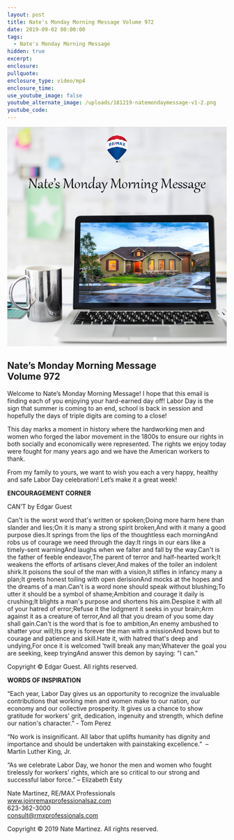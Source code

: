 ```yaml
---
layout: post
title: Nate's Monday Morning Message Volume 972
date: 2019-09-02 00:00:00
tags:
  - Nate's Monday Morning Message
hidden: true
excerpt:
enclosure:
pullquote:
enclosure_type: video/mp4
enclosure_time:
use_youtube_image: false
youtube_alternate_image: /uploads/181219-natemondaymessage-v1-2.png
youtube_code:
---
```


![](/uploads/181219-natemondaymessage-v1-9.png)

## **Nate’s Monday Morning Message<br>Volume 972**

Welcome to Nate’s Monday Morning Message\! I hope that this email is finding each of you enjoying your hard-earned day off\! Labor Day is the sign that summer is coming to an end, school is back in session and hopefully the days of triple digits are coming to a close\!

This day marks a moment in history where the hardworking men and women who forged the labor movement in the 1800s to ensure our rights in both socially and economically were represented. The rights we enjoy today were fought for many years ago and we have the American workers to thank.

From my family to yours, we want to wish you each a very happy, healthy and safe Labor Day celebration\! Let’s make it a great week\!

**ENCOURAGEMENT CORNER**

CAN’T by Edgar Guest

Can't is the worst word that's written or spoken;Doing more harm here than slander and lies;On it is many a strong spirit broken,And with it many a good purpose dies.It springs from the lips of the thoughtless each morningAnd robs us of courage we need through the day:It rings in our ears like a timely-sent warningAnd laughs when we falter and fall by the way.Can't is the father of feeble endeavor,The parent of terror and half-hearted work;It weakens the efforts of artisans clever,And makes of the toiler an indolent shirk.It poisons the soul of the man with a vision,It stifles in infancy many a plan;It greets honest toiling with open derisionAnd mocks at the hopes and the dreams of a man.Can't is a word none should speak without blushing;To utter it should be a symbol of shame;Ambition and courage it daily is crushing;It blights a man's purpose and shortens his aim.Despise it with all of your hatred of error;Refuse it the lodgment it seeks in your brain;Arm against it as a creature of terror,And all that you dream of you some day shall gain.Can't is the word that is foe to ambition,An enemy ambushed to shatter your will;Its prey is forever the man with a missionAnd bows but to courage and patience and skill.Hate it, with hatred that's deep and undying,For once it is welcomed 'twill break any man;Whatever the goal you are seeking, keep tryingAnd answer this demon by saying: "I can."

Copyright &copy; Edgar Guest. All rights reserved.

**WORDS OF INSPIRATION**

“Each year, Labor Day gives us an opportunity to recognize the invaluable contributions that working men and women make to our nation, our economy and our collective prosperity. It gives us a chance to show gratitude for workers' grit, dedication, ingenuity and strength, which define our nation's character.” - Tom Perez

“No work is insignificant. All labor that uplifts humanity has dignity and importance and should be undertaken with painstaking excellence.” &nbsp;– Martin Luther King, Jr.

“As we celebrate Labor Day, we honor the men and women who fought tirelessly for workers' rights, which are so critical to our strong and successful labor force.” – Elizabeth Esty

Nate Martinez, RE/MAX Professionals<br>www.joinremaxprofessionalsaz.com<br>623-362-3000<br>consult@rmxprofessionals.com

Copyright &copy; 2019 Nate Martinez. All rights reserved.